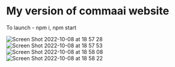 # My version of commaai website

To launch - npm i, npm start

![Screen Shot 2022-10-08 at 18 57 28](https://user-images.githubusercontent.com/79999452/194716505-a9584508-120d-4eaa-8169-4952402d2803.png)
![Screen Shot 2022-10-08 at 18 57 53](https://user-images.githubusercontent.com/79999452/194716512-fdede166-dbd1-43de-84c1-1a5c1f01f1ec.png)
![Screen Shot 2022-10-08 at 18 58 08](https://user-images.githubusercontent.com/79999452/194716508-80d1446e-fb14-4515-b6d0-7d8a95ffe3a3.png)
![Screen Shot 2022-10-08 at 18 58 22](https://user-images.githubusercontent.com/79999452/194716509-4fb78774-0ea0-4369-bfc5-d7cd837a2260.png)

